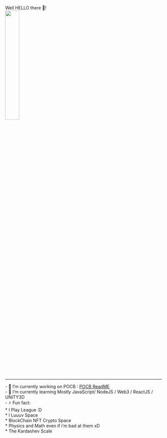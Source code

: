 <!DOCTYPE>
<html>
	<body container="fluid">
		<div class="row card">
    			<div>
				Well HELLO there 👋!<br/>
				<img 
					width="30%" 
					heigth="30%" 
					src="https://user-images.githubusercontent.com/107952919/184846192-667ab018-58d5-4b8f-ae29-f14b0a41120c.jpg" 
				/>
			</div>
			<hr/>
			<div>
				- 🔭 I’m currently working on POCB : <a href="https://github.com/AggelosQubit/pocb#readme">POCB ReadME</a><br/>
				- 🌱 I’m currently learning Mostly JavaScript/ NodeJS / Web3 / ReactJS / UNITY3D<br/>
				- ⚡ Fun fact: <br/>
					* I Play League :D <br/>
					* I Luuuv Space <br/>
					* BlockChain NFT Crypto Space <br/>
					* Physics and Math even if i'm bad at them xD <br/>
					* The Kardashev Scale<br/>
			</div>
		</div>
  	</body>
</html>

